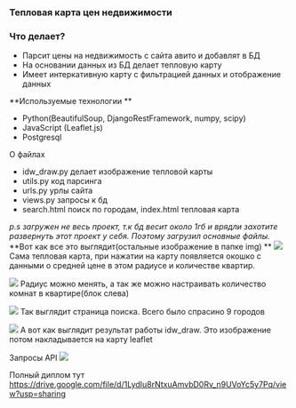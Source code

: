 ### Тепловая карта цен недвижимости

### Что делает?
- Парсит цены на недвижимость с сайта авито и добавлят в БД
- На основании данных из БД делает тепловую карту
- Имеет интеркативную карту с фильтрацией данных и отображение данных

**Используемые технологии  **
- Python(BeautifulSoup, DjangoRestFramework, numpy, scipy)
- JavaScript (Leaflet.js)
- Postgresql

О файлах
- idw_draw.py делает изображение тепловой карты
- utils.py  код парсинга
- urls.py урлы сайта
- views.py запросы к бд
- search.html поиск по городам, index.html тепловая карта

*p.s загружен не весь проект, т.к бд весит около 1гб и врядли захотите развернуть этот проект у себя. Поэтому загрузил основные файлы.*
**Вот как все это выглядит(остальные изображение в папке img)  **
![](https://i.imgur.com/glGa3wP.png)
Сама тепловая карта, при нажатии на карту появляется окошко с данными о средней цене в этом радиусе и количестве квартир.


![](https://i.imgur.com/ga4gPka.png)
Радиус можно менять, а так же можно настраивать количество комнат в квартире(блок слева)


![](https://i.imgur.com/9DC1oCx.png)
Так выглядит страница поиска. Всего было спрасино 9 городов

![](https://i.imgur.com/gg6m7Zg.png)
А вот как выглядит результат работы idw_draw. Это изображение потом накладывается на карту leaflet

Запросы API
![](https://i.imgur.com/4lxvnCp.jpg)


Полный диплом тут
https://drive.google.com/file/d/1LydIu8rNtxuAmvbD0Rv_n9UVoYc5y7Pq/view?usp=sharing
